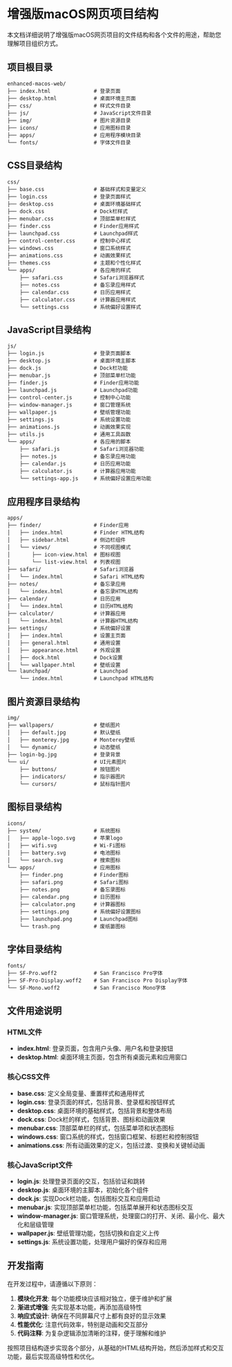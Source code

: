 # 增强版macOS网页项目结构

本文档详细说明了增强版macOS网页项目的文件结构和各个文件的用途，帮助您理解项目组织方式。

## 项目根目录

```
enhanced-macos-web/
├── index.html              # 登录页面
├── desktop.html            # 桌面环境主页面
├── css/                    # 样式文件目录
├── js/                     # JavaScript文件目录
├── img/                    # 图片资源目录
├── icons/                  # 应用图标目录
├── apps/                   # 应用程序模块目录
└── fonts/                  # 字体文件目录
```

## CSS目录结构

```
css/
├── base.css                # 基础样式和变量定义
├── login.css               # 登录页面样式
├── desktop.css             # 桌面环境基础样式
├── dock.css                # Dock栏样式
├── menubar.css             # 顶部菜单栏样式
├── finder.css              # Finder应用样式
├── launchpad.css           # Launchpad样式
├── control-center.css      # 控制中心样式
├── windows.css             # 窗口系统样式
├── animations.css          # 动画效果样式
├── themes.css              # 主题和个性化样式
└── apps/                   # 各应用的样式
    ├── safari.css          # Safari浏览器样式
    ├── notes.css           # 备忘录应用样式
    ├── calendar.css        # 日历应用样式
    ├── calculator.css      # 计算器应用样式
    └── settings.css        # 系统偏好设置样式
```

## JavaScript目录结构

```
js/
├── login.js                # 登录页面脚本
├── desktop.js              # 桌面环境主脚本
├── dock.js                 # Dock栏功能
├── menubar.js              # 顶部菜单栏功能
├── finder.js               # Finder应用功能
├── launchpad.js            # Launchpad功能
├── control-center.js       # 控制中心功能
├── window-manager.js       # 窗口管理系统
├── wallpaper.js            # 壁纸管理功能
├── settings.js             # 系统设置功能
├── animations.js           # 动画效果实现
├── utils.js                # 通用工具函数
└── apps/                   # 各应用的脚本
    ├── safari.js           # Safari浏览器功能
    ├── notes.js            # 备忘录应用功能
    ├── calendar.js         # 日历应用功能
    ├── calculator.js       # 计算器应用功能
    └── settings-app.js     # 系统偏好设置应用功能
```

## 应用程序目录结构

```
apps/
├── finder/                 # Finder应用
│   ├── index.html          # Finder HTML结构
│   ├── sidebar.html        # 侧边栏组件
│   └── views/              # 不同视图模式
│       ├── icon-view.html  # 图标视图
│       └── list-view.html  # 列表视图
├── safari/                 # Safari浏览器
│   └── index.html          # Safari HTML结构
├── notes/                  # 备忘录应用
│   └── index.html          # 备忘录HTML结构
├── calendar/               # 日历应用
│   └── index.html          # 日历HTML结构
├── calculator/             # 计算器应用
│   └── index.html          # 计算器HTML结构
├── settings/               # 系统偏好设置
│   ├── index.html          # 设置主页面
│   ├── general.html        # 通用设置
│   ├── appearance.html     # 外观设置
│   ├── dock.html           # Dock设置
│   └── wallpaper.html      # 壁纸设置
└── launchpad/              # Launchpad
    └── index.html          # Launchpad HTML结构
```

## 图片资源目录结构

```
img/
├── wallpapers/             # 壁纸图片
│   ├── default.jpg         # 默认壁纸
│   ├── monterey.jpg        # Monterey壁纸
│   └── dynamic/            # 动态壁纸
├── login-bg.jpg            # 登录背景
└── ui/                     # UI元素图片
    ├── buttons/            # 按钮图片
    ├── indicators/         # 指示器图片
    └── cursors/            # 鼠标指针图片
```

## 图标目录结构

```
icons/
├── system/                 # 系统图标
│   ├── apple-logo.svg      # 苹果logo
│   ├── wifi.svg            # Wi-Fi图标
│   ├── battery.svg         # 电池图标
│   └── search.svg          # 搜索图标
└── apps/                   # 应用图标
    ├── finder.png          # Finder图标
    ├── safari.png          # Safari图标
    ├── notes.png           # 备忘录图标
    ├── calendar.png        # 日历图标
    ├── calculator.png      # 计算器图标
    ├── settings.png        # 系统偏好设置图标
    ├── launchpad.png       # Launchpad图标
    └── trash.png           # 废纸篓图标
```

## 字体目录结构

```
fonts/
├── SF-Pro.woff2            # San Francisco Pro字体
├── SF-Pro-Display.woff2    # San Francisco Pro Display字体
└── SF-Mono.woff2           # San Francisco Mono字体
```

## 文件用途说明

### HTML文件

- **index.html**: 登录页面，包含用户头像、用户名和登录按钮
- **desktop.html**: 桌面环境主页面，包含所有桌面元素和应用窗口

### 核心CSS文件

- **base.css**: 定义全局变量、重置样式和通用样式
- **login.css**: 登录页面的样式，包括背景、登录框和按钮样式
- **desktop.css**: 桌面环境的基础样式，包括背景和整体布局
- **dock.css**: Dock栏的样式，包括背景、图标和动画效果
- **menubar.css**: 顶部菜单栏的样式，包括菜单项和状态图标
- **windows.css**: 窗口系统的样式，包括窗口框架、标题栏和控制按钮
- **animations.css**: 所有动画效果的定义，包括过渡、变换和关键帧动画

### 核心JavaScript文件

- **login.js**: 处理登录页面的交互，包括验证和跳转
- **desktop.js**: 桌面环境的主脚本，初始化各个组件
- **dock.js**: 实现Dock栏功能，包括图标交互和应用启动
- **menubar.js**: 实现顶部菜单栏功能，包括菜单展开和状态图标交互
- **window-manager.js**: 窗口管理系统，处理窗口的打开、关闭、最小化、最大化和层级管理
- **wallpaper.js**: 壁纸管理功能，包括切换和自定义上传
- **settings.js**: 系统设置功能，处理用户偏好的保存和应用

## 开发指南

在开发过程中，请遵循以下原则：

1. **模块化开发**: 每个功能模块应该相对独立，便于维护和扩展
2. **渐进式增强**: 先实现基本功能，再添加高级特性
3. **响应式设计**: 确保在不同屏幕尺寸上都有良好的显示效果
4. **性能优化**: 注意代码效率，特别是动画和交互部分
5. **代码注释**: 为复杂逻辑添加清晰的注释，便于理解和维护

按照项目结构逐步实现各个部分，从基础的HTML结构开始，然后添加样式和交互功能，最后实现高级特性和优化。
